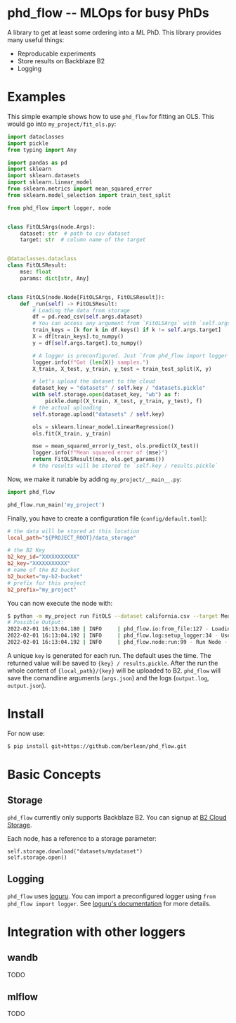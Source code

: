 # phd_flow -- MLOps for busy PhDs

A library to get at least some ordering into a ML PhD.
This library provides many useful things:

* Reproducable experiments
* Store results on Backblaze B2
* Logging


# Examples

This simple example shows how to use `phd_flow` for fitting an OLS.
This would go into `my_project/fit_ols.py`:

```python
import dataclasses
import pickle
from typing import Any

import pandas as pd
import sklearn
import sklearn.datasets
import sklearn.linear_model
from sklearn.metrics import mean_squared_error
from sklearn.model_selection import train_test_split

from phd_flow import logger, node


class FitOLSArgs(node.Args):
    dataset: str  # path to csv dataset
    target: str  # column name of the target


@dataclasses.dataclass
class FitOLSResult:
    mse: float
    params: dict[str, Any]


class FitOLS(node.Node[FitOLSArgs, FitOLSResult]):
    def _run(self) -> FitOLSResult:
        # Loading the data from storage
        df = pd.read_csv(self.args.dataset)
        # You can access any argument from `FitOLSArgs` with `self.args`
        train_keys = [k for k in df.keys() if k != self.args.target]
        X = df[train_keys].to_numpy()
        y = df[self.args.target].to_numpy()

        # A logger is preconfigured. Just `from phd_flow import logger`
        logger.info(f"Got {len(X)} samples.")
        X_train, X_test, y_train, y_test = train_test_split(X, y)

        # let's upload the dataset to the cloud
        dataset_key = "datasets" / self.key / "datasets.pickle"
        with self.storage.open(dataset_key, "wb") as f:
            pickle.dump((X_train, X_test, y_train, y_test), f)
        # the actual uploading
        self.storage.upload("datasets" / self.key)

        ols = sklearn.linear_model.LinearRegression()
        ols.fit(X_train, y_train)

        mse = mean_squared_error(y_test, ols.predict(X_test))
        logger.info(f"Mean squared error of {mse}")
        return FitOLSResult(mse, ols.get_params())
        # the results will be stored to `self.key / results.pickle`
```
Now, we make it runable by adding `my_project/__main__.py`:

```python
import phd_flow

phd_flow.run_main('my_project')
```


Finally, you have to create a configuration file (`config/default.toml`):

```toml
# the data will be stored at this location
local_path="${PROJECT_ROOT}/data_storage"

# the B2 Key
b2_key_id="XXXXXXXXXXX"
b2_key="XXXXXXXXXXX"
# name of the B2 bucket
b2_bucket="my-b2-bucket"
# prefix for this project
b2_prefix="my_project"
```

You can now execute the node with:
```sh
$ python -m my_project run FitOLS --dataset california.csv --target MedHouseVal
# Possible Output:
2022-02-01 16:13:04.180 | INFO     | phd_flow.io:from_file:127 - Loading config from file: test/config/default.toml
2022-02-01 16:13:04.192 | INFO     | phd_flow.log:setup_logger:34 - Use logger output_dir: test/data/FitOLS_2022-02-01T15:13:04.181832 - {}
2022-02-01 16:13:04.192 | INFO     | phd_flow.node:run:99 - Run Node - {'node': 'FitOLS', 'key': 'FitOLS_2022-02-01T15:13:04.181832', 'output_dir': test/data/FitOLS_2022-02-01T15:13:04.181832'}
```

A unique `key` is generated for each run. The default uses the time. The
returned value will be saved to `{key} / results.pickle`. After the run the
whole content of `{local_path}/{key}` will be uploaded to B2. `phd_flow` will
save the comandline arguments (`args.json`) and the logs  (`output.log`,
`output.json`).


# Install

For now use:

```sh
$ pip install git+https://github.com/berleon/phd_flow.git
```

# Basic Concepts

## Storage

`phd_flow` currently only supports Backblaze B2.
You can signup at [B2 Cloud Storage](https://www.backblaze.com/b2/docs/quick_account.html).

Each node, has a reference to a storage parameter:
```
self.storage.download("datasets/mydataset")
self.storage.open()
```

## Logging

`phd_flow` uses [loguru](https://github.com/Delgan/loguru). You can import
a preconfigured logger using `from phd_flow import logger`. See
[loguru's documentation](https://loguru.readthedocs.io/en/stable/index.html)
for more details.

# Integration with other loggers

## wandb

TODO

## mlflow

TODO

